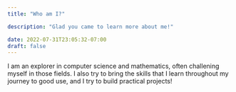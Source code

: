 ```yaml
---
title: "Who am I?"

description: "Glad you came to learn more about me!"

date: 2022-07-31T23:05:32-07:00
draft: false
---
```


I am an explorer in computer science and mathematics, often challening myself in those fields. I also try to bring the skills that I learn throughout my journey to good use, and I try to build practical projects!
